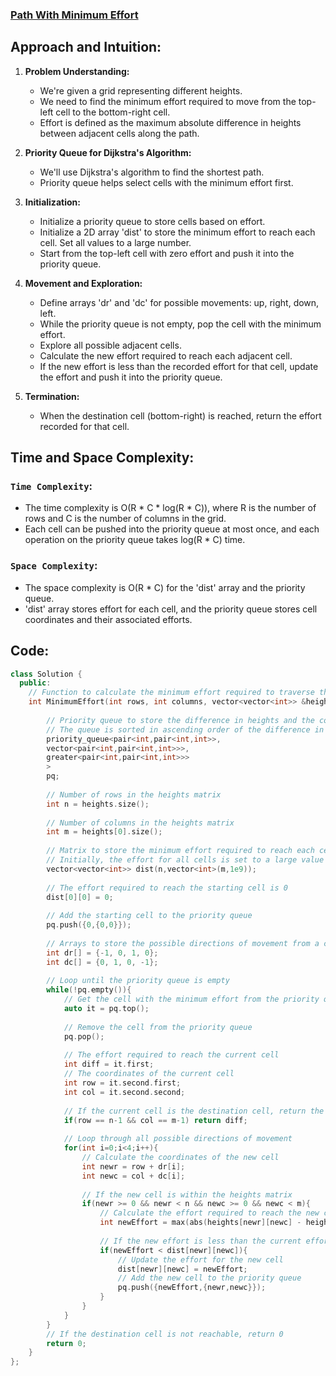 ### [Path With Minimum Effort](https://www.geeksforgeeks.org/problems/path-with-minimum-effort/1)

## **Approach and Intuition:**

1. **Problem Understanding:**
   - We're given a grid representing different heights.
   - We need to find the minimum effort required to move from the top-left cell to the bottom-right cell.
   - Effort is defined as the maximum absolute difference in heights between adjacent cells along the path.

2. **Priority Queue for Dijkstra's Algorithm:**
   - We'll use Dijkstra's algorithm to find the shortest path.
   - Priority queue helps select cells with the minimum effort first.

3. **Initialization:**
   - Initialize a priority queue to store cells based on effort.
   - Initialize a 2D array 'dist' to store the minimum effort to reach each cell. Set all values to a large number.
   - Start from the top-left cell with zero effort and push it into the priority queue.

4. **Movement and Exploration:**
   - Define arrays 'dr' and 'dc' for possible movements: up, right, down, left.
   - While the priority queue is not empty, pop the cell with the minimum effort.
   - Explore all possible adjacent cells.
   - Calculate the new effort required to reach each adjacent cell.
   - If the new effort is less than the recorded effort for that cell, update the effort and push it into the priority queue.

5. **Termination:**
   - When the destination cell (bottom-right) is reached, return the effort recorded for that cell.

## Time and Space Complexity:
### `Time Complexity`:
- The time complexity is O(R * C * log(R * C)), where R is the number of rows and C is the number of columns in the grid. 
- Each cell can be pushed into the priority queue at most once, and each operation on the priority queue takes log(R * C) time.

### `Space Complexity`:
- The space complexity is O(R * C) for the 'dist' array and the priority queue.
- 'dist' array stores effort for each cell, and the priority queue stores cell coordinates and their associated efforts.

## Code:
```cpp
class Solution {
  public:
    // Function to calculate the minimum effort required to traverse the heights
    int MinimumEffort(int rows, int columns, vector<vector<int>> &heights) {
        
        // Priority queue to store the difference in heights and the corresponding cell coordinates
        // The queue is sorted in ascending order of the difference in heights
        priority_queue<pair<int,pair<int,int>>, 
        vector<pair<int,pair<int,int>>>,
        greater<pair<int,pair<int,int>>>
        >
        pq;
        
        // Number of rows in the heights matrix
        int n = heights.size();
        
        // Number of columns in the heights matrix
        int m = heights[0].size();
        
        // Matrix to store the minimum effort required to reach each cell from the starting cell
        // Initially, the effort for all cells is set to a large value
        vector<vector<int>> dist(n,vector<int>(m,1e9));
        
        // The effort required to reach the starting cell is 0
        dist[0][0] = 0;
        
        // Add the starting cell to the priority queue
        pq.push({0,{0,0}});
        
        // Arrays to store the possible directions of movement from a cell
        int dr[] = {-1, 0, 1, 0};
        int dc[] = {0, 1, 0, -1};
        
        // Loop until the priority queue is empty
        while(!pq.empty()){
            // Get the cell with the minimum effort from the priority queue
            auto it = pq.top();
            
            // Remove the cell from the priority queue
            pq.pop();
            
            // The effort required to reach the current cell
            int diff = it.first;
            // The coordinates of the current cell
            int row = it.second.first;
            int col = it.second.second;
            
            // If the current cell is the destination cell, return the effort
            if(row == n-1 && col == m-1) return diff;
            
            // Loop through all possible directions of movement
            for(int i=0;i<4;i++){
                // Calculate the coordinates of the new cell
                int newr = row + dr[i];
                int newc = col + dc[i];
                
                // If the new cell is within the heights matrix
                if(newr >= 0 && newr < n && newc >= 0 && newc < m){
                    // Calculate the effort required to reach the new cell
                    int newEffort = max(abs(heights[newr][newc] - heights[row][col]), diff);
                    
                    // If the new effort is less than the current effort for the new cell
                    if(newEffort < dist[newr][newc]){
                        // Update the effort for the new cell
                        dist[newr][newc] = newEffort;
                        // Add the new cell to the priority queue
                        pq.push({newEffort,{newr,newc}});
                    }
                }
            }
        }
        // If the destination cell is not reachable, return 0
        return 0;
    }
};
```
